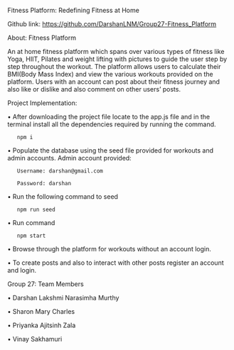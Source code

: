Fitness Platform: Redefining Fitness at Home

Github link: https://github.com/DarshanLNM/Group27-Fitness_Platform

About: Fitness Platform

An at home fitness platform which spans over various types of fitness like Yoga, HIIT, Pilates and weight lifting with pictures to guide the user step by step throughout the workout. The platform allows users to calculate their BMI(Body Mass Index) and view the various workouts provided on the platform. Users with an account can post about their fitness journey and also like or dislike and also comment on other users’ posts.

Project Implementation:

•	After downloading the project file locate to the app.js file and in the terminal install all the dependencies required by running the command.   

       npm i

•	Populate the database using the seed file provided for workouts and admin accounts. Admin account provided:

       Username: darshan@gmail.com

       Password: darshan

•	Run the following command to seed

       npm run seed

•	Run command 

       npm start 

•	Browse through the platform for workouts without an account login.

•	To create posts and also to interact with other posts register an account and login.

Group 27: Team Members

•	Darshan Lakshmi Narasimha Murthy

•	Sharon Mary Charles

•	Priyanka Ajitsinh Zala

•	Vinay Sakhamuri

